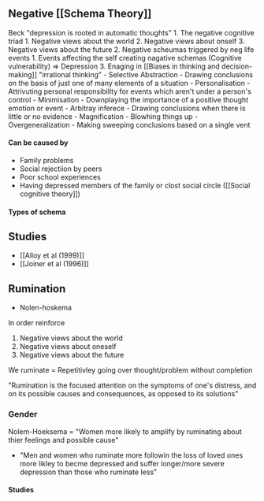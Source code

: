 ## Negative [[Schema Theory]] 
Beck "depression is rooted in automatic thoughts"
		1. The negative cognitive triad
			1. Negative views about the world 
			2. Negative views about onself 
			3. Negative views about the future
		2. Negative scheumas triggered by neg life events
			1. Events affecting the self creating nagative schemas (Cognitive vulnerability) => Depression
		3. Enaging in [[Biases in thinking and decision-making]] "irrational thinking"
			- Selective Abstraction 
				- Drawing conclusions on the basis of just one of many elements of a situation
			- Personalisation
				- Attrivuting personal responsibillty for events which aren't under a person's control
			- Minimisation
				- Downplaying the importance of a positive thought emotion or event
			- Arbitray inferece 
				- Drawing conclusions when there is little or no evidence
			- Magnification 
				- Blowhing things up 
			- Overgeneralization 
				- Making sweeping conclusions based on a single vent
#### Can be caused by 
- Family problems 
- Social rejectiion by peers
- Poor school experiences
- Having depressed members of the family or clost social circle ([[Social cognitive theory]])

#### Types of schema 

## Studies 
- [[Alloy et al (1999)]]
- [[Joiner et al (1996)]]

	

## Rumination
- Nolen-hoskema

In order reinforce
1. Negative views about the world 
2. Negative views about oneself 
3. Negative views about the future

We ruminate = Repetitivley going over thought/problem without completion

"Rumination is the focused attention on the symptoms of one's distress, and on its possible causes and consequences, as opposed to its solutions"

### Gender 
Nolem-Hoeksema = "Women more likely to amplify by ruminating about thier feelings and possible cause"
- "Men and women who ruminate more followin the loss of loved ones more likley to becme depressed and suffer longer/more severe depression than those who ruminate less"

#### Studies 
